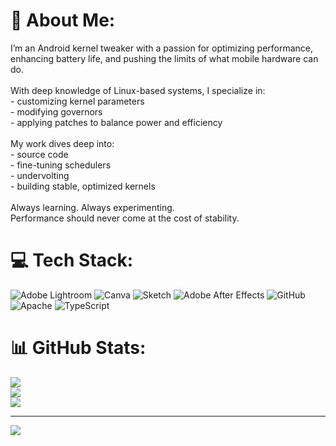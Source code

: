 # 💫 About Me:
I’m an Android kernel tweaker with a passion for optimizing performance,<br>enhancing battery life, and pushing the limits of what mobile hardware can do.<br><br>With deep knowledge of Linux-based systems, I specialize in:<br>- customizing kernel parameters<br>- modifying governors<br>- applying patches to balance power and efficiency<br><br>My work dives deep into:<br>- source code<br>- fine-tuning schedulers<br>- undervolting<br>- building stable, optimized kernels<br><br>Always learning. Always experimenting.<br>Performance should never come at the cost of stability.<br>


# 💻 Tech Stack:
![Adobe Lightroom](https://img.shields.io/badge/Adobe%20Lightroom-31A8FF.svg?style=for-the-badge&logo=Adobe%20Lightroom&logoColor=white) ![Canva](https://img.shields.io/badge/Canva-%2300C4CC.svg?style=for-the-badge&logo=Canva&logoColor=white) ![Sketch](https://img.shields.io/badge/Sketch-FFB387?style=for-the-badge&logo=sketch&logoColor=black) ![Adobe After Effects](https://img.shields.io/badge/Adobe%20After%20Effects-9999FF.svg?style=for-the-badge&logo=Adobe%20After%20Effects&logoColor=white) ![GitHub](https://img.shields.io/badge/github-%23121011.svg?style=for-the-badge&logo=github&logoColor=white) ![Apache](https://img.shields.io/badge/apache-%23D42029.svg?style=for-the-badge&logo=apache&logoColor=white) ![TypeScript](https://img.shields.io/badge/typescript-%23007ACC.svg?style=for-the-badge&logo=typescript&logoColor=white)
# 📊 GitHub Stats:
![](https://github-readme-stats.vercel.app/api?username=RAAJK20Pro&theme=dark&hide_border=false&include_all_commits=false&count_private=false)<br/>
![](https://nirzak-streak-stats.vercel.app/?user=RAAJK20Pro&theme=dark&hide_border=false)<br/>
![](https://github-readme-stats.vercel.app/api/top-langs/?username=RAAJK20Pro&theme=dark&hide_border=false&include_all_commits=false&count_private=false&layout=compact)

---
[![](https://visitcount.itsvg.in/api?id=RAAJK20Pro&icon=8&color=0)](https://visitcount.itsvg.in)

<!-- Proudly created with GPRM ( https://gprm.itsvg.in ) -->
